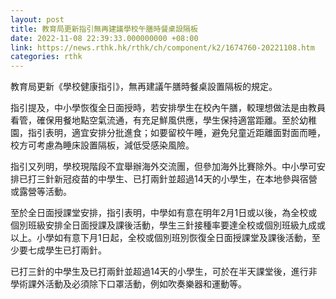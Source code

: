 ```yaml
---
layout: post
title: 教育局更新指引無再建議學校午膳時餐桌設隔板
date: 2022-11-08 22:39:33.000000000 +08:00
link: https://news.rthk.hk/rthk/ch/component/k2/1674760-20221108.htm
categories: rthk
---
```


教育局更新《學校健康指引》，無再建議午膳時餐桌設置隔板的規定。

指引提及，中小學恢復全日面授時，若安排學生在校內午膳，較理想做法是由教員看管，確保用餐地點空氣流通，有充足鮮風供應，學生保持適當距離。至於幼稚園，指引表明，適宜安排分批進食；如要留校午睡，避免兒童近距離面對面而睡，校方可考慮為睡床設置隔板，減低受感染風險。

指引又列明，學校現階段不宜舉辦海外交流團，但參加海外比賽除外。中小學可安排已打三針新冠疫苗的中學生、已打兩針並超過14天的小學生，在本地參與宿營或露營等活動。

至於全日面授課堂安排，指引表明，中學如有意在明年2月1日或以後，為全校或個別班級安排全日面授課及課後活動，學生三針接種率要達全校或個別班級九成或以上。小學如有意下月1日起，全校或個別班別恢復全日面授課堂及課後活動，至少要七成學生已打兩針。

已打三針的中學生及已打兩針並超過14天的小學生，可於在半天課堂後，進行非學術課外活動及必須除下口罩活動，例如吹奏樂器和運動等。
